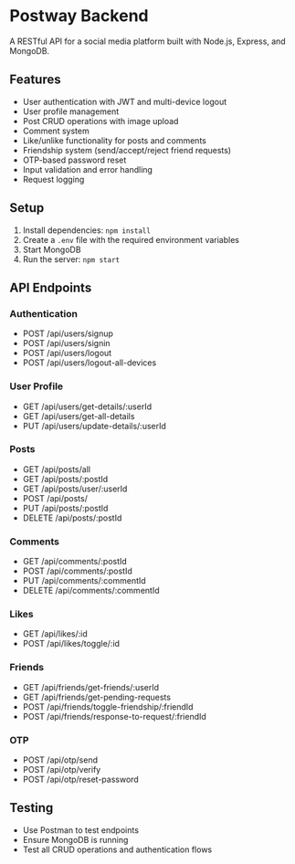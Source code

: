 # Postway Backend

A RESTful API for a social media platform built with Node.js, Express, and MongoDB.

## Features

- User authentication with JWT and multi-device logout
- User profile management
- Post CRUD operations with image upload
- Comment system
- Like/unlike functionality for posts and comments
- Friendship system (send/accept/reject friend requests)
- OTP-based password reset
- Input validation and error handling
- Request logging

## Setup

1. Install dependencies: `npm install`
2. Create a `.env` file with the required environment variables
3. Start MongoDB
4. Run the server: `npm start`

## API Endpoints

### Authentication

- POST /api/users/signup
- POST /api/users/signin
- POST /api/users/logout
- POST /api/users/logout-all-devices

### User Profile

- GET /api/users/get-details/:userId
- GET /api/users/get-all-details
- PUT /api/users/update-details/:userId

### Posts

- GET /api/posts/all
- GET /api/posts/:postId
- GET /api/posts/user/:userId
- POST /api/posts/
- PUT /api/posts/:postId
- DELETE /api/posts/:postId

### Comments

- GET /api/comments/:postId
- POST /api/comments/:postId
- PUT /api/comments/:commentId
- DELETE /api/comments/:commentId

### Likes

- GET /api/likes/:id
- POST /api/likes/toggle/:id

### Friends

- GET /api/friends/get-friends/:userId
- GET /api/friends/get-pending-requests
- POST /api/friends/toggle-friendship/:friendId
- POST /api/friends/response-to-request/:friendId

### OTP

- POST /api/otp/send
- POST /api/otp/verify
- POST /api/otp/reset-password

## Testing

- Use Postman to test endpoints
- Ensure MongoDB is running
- Test all CRUD operations and authentication flows

